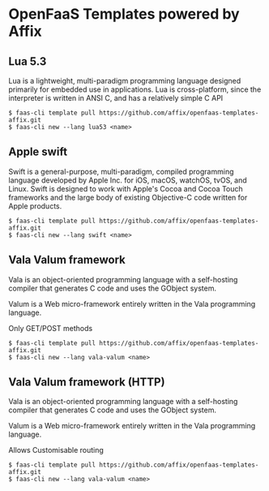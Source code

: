 # OpenFaaS Templates powered by Affix

## Lua 5.3
Lua is a lightweight, multi-paradigm programming language designed primarily for embedded use in applications. Lua is cross-platform, since the interpreter is written in ANSI C, and has a relatively simple C API

```
$ faas-cli template pull https://github.com/affix/openfaas-templates-affix.git
$ faas-cli new --lang lua53 <name>
```

## Apple swift
Swift is a general-purpose, multi-paradigm, compiled programming language developed by Apple Inc. for iOS, macOS, watchOS, tvOS, and Linux. Swift is designed to work with Apple's Cocoa and Cocoa Touch frameworks and the large body of existing Objective-C code written for Apple products.

```
$ faas-cli template pull https://github.com/affix/openfaas-templates-affix.git
$ faas-cli new --lang swift <name>
```

## Vala Valum framework
Vala is an object-oriented programming language with a self-hosting compiler that generates C code and uses the GObject system.

Valum is a Web micro-framework entirely written in the Vala programming language.

Only GET/POST methods

```
$ faas-cli template pull https://github.com/affix/openfaas-templates-affix.git
$ faas-cli new --lang vala-valum <name>
```

## Vala Valum framework (HTTP)
Vala is an object-oriented programming language with a self-hosting compiler that generates C code and uses the GObject system.

Valum is a Web micro-framework entirely written in the Vala programming language.

Allows Customisable routing

```
$ faas-cli template pull https://github.com/affix/openfaas-templates-affix.git
$ faas-cli new --lang vala-valum <name>
```

